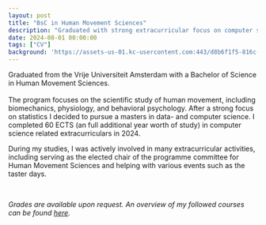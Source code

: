 ```yaml
---
layout: post
title: "BsC in Human Movement Sciences"
description: "Graduated with strong extracurricular focus on computer science"
date: 2024-08-01 00:00:00
tags: ["CV"]
background: 'https://assets-us-01.kc-usercontent.com:443/d8b6f1f5-816c-005b-1dc1-e363dd7ce9a5/083a74bc-353d-47fc-b170-8af0b9cb6638/1Z2A0367.jpg?w=1250&h=600&fit=clip&rect=0,512,4757,2284'
---
```


Graduated from the Vrije Universiteit Amsterdam with a Bachelor of Science in Human Movement Sciences. <br><br>
The program focuses on the scientific study of human movement, including biomechanics, physiology, and behavioral psychology. After a strong focus on statistics I decided to pursue a masters in data- and computer science. I completed 60 ECTS (an full additional year worth of study) in computer science related extracurriculars in 2024. 

During my studies, I was actively involved in many extracurricular activities, including serving as the elected chair of the programme committee for Human Movement Sciences and helping with various events such as the taster days. 

<br>

<i>Grades are available upon request. An overview of my followed courses can be found <a href="{{ '/2025/01/30/followed-vu-courses.html' | prepend: site.baseurl | replace: '//', '/' }}">here</a>.</i>

